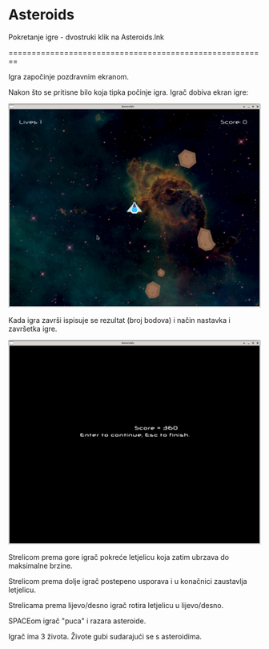 # Asteroids

Pokretanje igre - dvostruki klik na Asteroids.lnk

========================================================

Igra započinje pozdravnim ekranom. 

Nakon što se pritisne bilo koja tipka počinje igra.
Igrač dobiva ekran igre:

![game screen](./doc/game_screen.png)


Kada igra završi ispisuje se rezultat (broj bodova) i način nastavka i završetka 
igre.

![score screen](./doc/score_screen.png)

Strelicom prema gore igrač pokreće letjelicu koja zatim ubrzava do maksimalne brzine.

Strelicom prema dolje igrač postepeno usporava i u konačnici zaustavlja letjelicu.

Strelicama prema lijevo/desno igrač rotira letjelicu u lijevo/desno.

SPACEom igrač "puca" i razara asteroide.

Igrač ima 3 života. Živote gubi sudarajući se s asteroidima.

 
